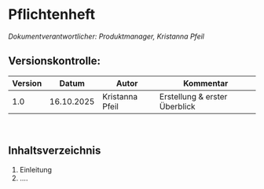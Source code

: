 # Pflichtenheft

*Dokumentverantwortlicher: Produktmanager, Kristanna Pfeil*

## Versionskontrolle:

| Version | Datum      | Autor       | Kommentar                         |
|-|-|-|-|
| 1.0     | 16.10.2025 | Kristanna Pfeil | Erstellung & erster Überblick |


<br>

## Inhaltsverzeichnis

1. Einleitung
2. ....

<br>